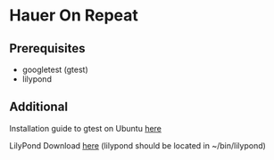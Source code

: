# Hauer On Repeat #

## Prerequisites ##

* googletest (gtest)
* lilypond

## Additional ##

Installation guide to gtest on Ubuntu [here](https://www.eriksmistad.no/getting-started-with-google-test-on-ubuntu/)

LilyPond Download [here](http://lilypond.org/unix.html)
    (lilypond should be located in ~/bin/lilypond)

